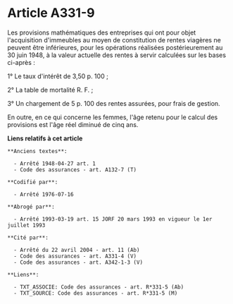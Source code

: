 # Article A331-9

Les provisions mathématiques des entreprises qui ont pour objet l'acquisition d'immeubles au moyen de constitution de rentes
viagères ne peuvent être inférieures, pour les opérations réalisées postérieurement au 30 juin 1948, à la valeur actuelle des
rentes à servir calculées sur les bases ci-après :

1° Le taux d'intérêt de 3,50 p. 100 ;

2° La table de mortalité R. F. ;

3° Un chargement de 5 p. 100 des rentes assurées, pour frais de gestion.

En outre, en ce qui concerne les femmes, l'âge retenu pour le calcul des provisions est l'âge réel diminué de cinq ans.

**Liens relatifs à cet article**

	**Anciens textes**:

	  - Arrêté 1948-04-27 art. 1
	  - Code des assurances - art. A132-7 (T)

	**Codifié par**:

	  - Arrêté 1976-07-16

	**Abrogé par**:

	  - Arrêté 1993-03-19 art. 15 JORF 20 mars 1993 en vigueur le 1er juillet 1993

	**Cité par**:

	  - Arrêté du 22 avril 2004 - art. 11 (Ab)
	  - Code des assurances - art. A331-4 (V)
	  - Code des assurances - art. A342-1-3 (V)

	**Liens**:

	  - TXT_ASSOCIE: Code des assurances - art. R*331-5 (Ab)
	  - TXT_SOURCE: Code des assurances - art. R*331-5 (M)
